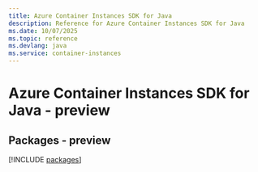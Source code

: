 ```yaml
---
title: Azure Container Instances SDK for Java
description: Reference for Azure Container Instances SDK for Java
ms.date: 10/07/2025
ms.topic: reference
ms.devlang: java
ms.service: container-instances
---
```

# Azure Container Instances SDK for Java - preview
## Packages - preview
[!INCLUDE [packages](container-instances-index.md)]